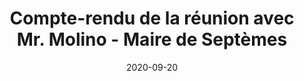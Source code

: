 ---
layout: default
date: 2020-09-20
img: 
category: info
title: "Compte-rendu de la réunion avec Mr. Molino - Maire de Septèmes"
description: "Ci-joint le compte-rendu de notre rencontre du 21 Septembre 2020 avec Mr. le Maire."
tags: association
button_name: CR réunion
doclink: "/doc/cr-rdv-molino-092020.pdf"
meta: "noindex"
---